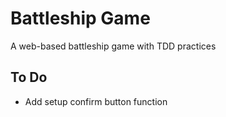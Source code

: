 # Battleship Game

A web-based battleship game with TDD practices

## To Do

- Add setup confirm button function
